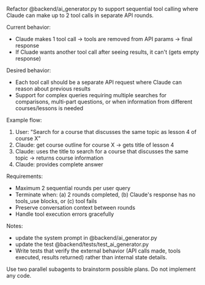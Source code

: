 Refactor @backend/ai_generator.py to support sequential tool calling where Claude can make up to 2 tool calls in separate API rounds.

Current behavior:
- Claude makes 1 tool call → tools are removed from API params → final response
- If Cluade wants another tool call after seeing results, it can't (gets empty response)

Desired behavior:
- Each tool call should be a separate API request where Claude can reason about previous results
- Support for complex queries requiring multiple searches for comparisons, multi-part questions, or when information from different courses/lessons is needed

Example flow:
1. User: "Search for a course that discusses the same topic as lesson 4 of course X"
2. Claude: get course outline for course X → gets title of lesson 4
3. Claude: uses the title to search for a course that discusses the same topic → returns course information
4. Claude: provides complete answer

Requirements:
- Maximum 2 sequential rounds per user query
- Terminate when: (a) 2 rounds completed, (b) Claude's response has no tools_use blocks, or (c) tool fails
- Preserve conversation context between rounds
- Handle tool execution errors gracefully

Notes:
- update the system prompt in @backend/ai_generator.py
- update the test @backend/tests/test_ai_generator.py
- Write tests that verify the external behavior (API calls made, tools executed, results returned) rather than internal state details.

Use two parallel subagents to brainstorm possible plans. Do not implement any code.